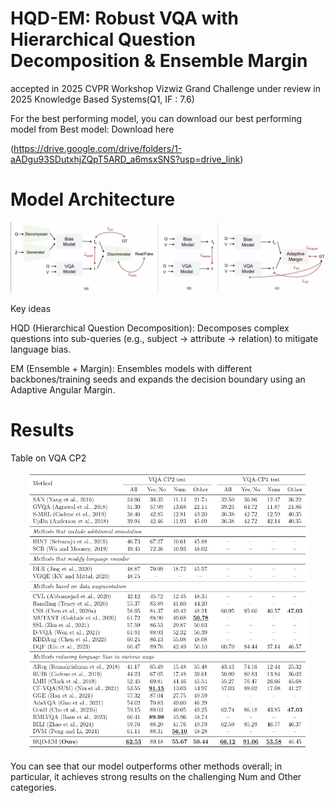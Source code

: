 # HQD-EM: Robust VQA with Hierarchical Question Decomposition & Ensemble Margin
accepted in 2025 CVPR Workshop Vizwiz Grand Challenge
under review in 2025 Knowledge Based Systems(Q1, IF : 7.6)

For the best performing model, you can download our best performing model from 
Best model: Download here 

(https://drive.google.com/drive/folders/1-aADgu93SDutxhjZQpT5ARD_a6msxSNS?usp=drive_link)

# Model Architecture

<p align="center"> <img src="assets/hqd_em_architecture.jpg" alt="HQD-EM Architecture" width="850"> </p> 

Key ideas

HQD (Hierarchical Question Decomposition): Decomposes complex questions into sub-queries (e.g., subject → attribute → relation) to mitigate language bias.

EM (Ensemble + Margin): Ensembles models with different backbones/training seeds and expands the decision boundary using an Adaptive Angular Margin.

# Results
Table on VQA CP2
<p align="center"> <img src="assets/hqd_em_model_result.jpg" alt="HQD-EM Results" width="450"> </p> 

You can see that our model outperforms other methods overall; in particular, it achieves strong results on the challenging Num and Other categories.
